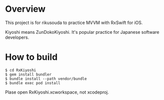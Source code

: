 # Overview

This project is for rikusouda to practice MVVM with RxSwift for iOS.

Kiyoshi means ZunDokoKiyoshi. It's popular practice for Japanese software developers.

# How to build

    $ cd RxKiyoshi
    $ gem install bundler
    $ bundle install --path vendor/bundle
    $ bundle exec pod install

Plase open RxKiyoshi.xcworkspace, not xcodeproj.

